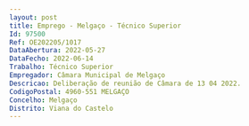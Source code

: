 ```yaml
--- 
layout: post
title: Emprego - Melgaço - Técnico Superior
Id: 97500
Ref: OE202205/1017
DataAbertura: 2022-05-27
DataFecho: 2022-06-14
Trabalho: Técnico Superior
Empregador: Câmara Municipal de Melgaço
Descricao: Deliberação de reunião de Câmara de 13 04 2022.
CodigoPostal: 4960-551 MELGAÇO
Concelho: Melgaço
Distrito: Viana do Castelo
--- 
```

